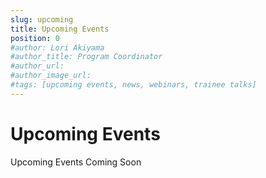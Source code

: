 ```yaml
---
slug: upcoming
title: Upcoming Events
position: 0
#author: Lori Akiyama
#author_title: Program Coordinator 
#author_url: 
#author_image_url: 
#tags: [upcoming events, news, webinars, trainee talks]
---
```

# Upcoming Events 
<div>
Upcoming Events Coming Soon</div>

 
<!-- import Trainee_Talks_Aug6th_2025 from './Trainee_Talks_Aug6th_2025.jpg';

<div class="container2">
<h4> CREATE SE4AI Trainee Talks - Aug. 6th</h4>
<div class="events " style={{ 
    '@media screen and (max-width: 966px)': {
        maxHeight: '100%',
        flexWrap: 'wrap',
        maxWidth: '350px'
    }
}}>
<div class="manuel_cosentino_n_CMLApjfI_unsplash1" >
<img src={Trainee_Talks_Aug6th_2025}   />
</div>
<div class="text"> 
 
Please join us on <strong>Wednesday, August 6th at 11:00AM EDT</strong> for a special Summer Edition of Trainee Talks. We will hear from 2 Concordia University MASc candidates who are preparing for their thesis defenses. First, <strong>Mayra Ruiz</strong> will present her talk on "File-Level Logging Generation for Machine Learning. 

  
<a href="/blog/2022/09/21/upcoming/event/Trainee_Talks_Aug6th_2025"> <strong>Read More</strong></a>
</div>
</div> 
 </div> -->

 

